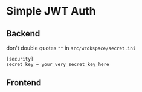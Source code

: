 # Simple JWT Auth

## Backend

don't double quotes ```""``` in
```src/wrokspace/secret.ini```
```
[security]
secret_key = your_very_secret_key_here
```


## Frontend
